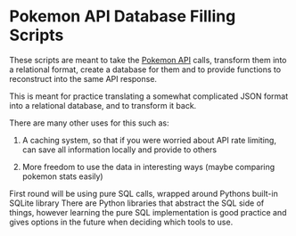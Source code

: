 # Pokemon API Database Filling Scripts

These scripts are meant to take the [Pokemon API](https://pokeapi.co/) calls, transform them into a 
relational format, create a database for them and to provide functions to reconstruct into 
the same API response.

This is meant for practice translating a somewhat complicated JSON format into a relational 
database, and to transform it back. 

There are many other uses for this such as:

1. A caching system, so that if you were worried about API rate limiting, can save all information locally 
   and provide to others
   
2. More freedom to use the data in interesting ways (maybe comparing pokemon stats easily)

First round will be using pure SQL calls, wrapped around Pythons built-in SQLite library
There are Python libraries that abstract the SQL side of things, however learning 
the pure SQL implementation is good practice and gives options in the future when
deciding which tools to use. 


